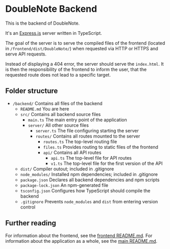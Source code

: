 # DoubleNote Backend

This is the backend of DoubleNote.

It's an [Express.js](https://expressjs.com) server written in TypeScript.

The goal of the server is to serve the compiled files of the frontend (located in `/frontend/dist/DoubleNote/`) when requested via HTTP or HTTPS and serve API requests.

Instead of displaying a 404 error, the server should serve the `index.html`. It is then the responsibility of the frontend to inform the user, that the requested route does not lead to a specific target.

## Folder structure

- `/backend/` Contains all files of the backend
  - `README.md` You are here
  - `src/` Contains all backend source files
    - `main.ts` The main entry point of the application
    - `server/` All other source files
      - `server.ts` The file configuring starting the server
      - `routes/` Contains all routes mounted to the server
        - `routes.ts` The top-level routing file
        - `files.ts` Provides routing to static files of the frontend
        - `api/` Contains all API routes
          - `api.ts` The top-level file for API routes
          - `v1.ts` The top-level file for the first version of the API
  - `dist/` Compiler outout; included in .gitignore
  - `node_modules/` Installed npm dependencies; included in .gitignore
  - `package.json` Declares all backend dependencies and npm scripts
  - `package-lock.json` An npm-generated file
  - `tsconfig.json` Configures how TypeScript should compile the backend
  - `.gitignore` Prevents `node_modules` and `dist` from entering version control

## Further reading

For information about the frontend, see the [frontend README.md](/frontend/README.md).
For information about the application as a whole, see the [main README.md](/README.md).
